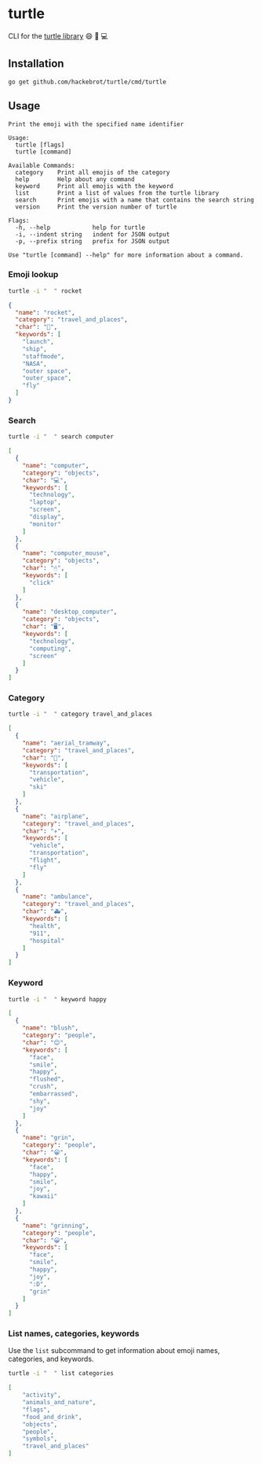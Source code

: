 # turtle

CLI for the [turtle library][library] 😄 🐢 💻

## Installation

``go get github.com/hackebrot/turtle/cmd/turtle``

## Usage

```text
Print the emoji with the specified name identifier

Usage:
  turtle [flags]
  turtle [command]

Available Commands:
  category    Print all emojis of the category
  help        Help about any command
  keyword     Print all emojis with the keyword
  list        Print a list of values from the turtle library
  search      Print emojis with a name that contains the search string
  version     Print the version number of turtle

Flags:
  -h, --help            help for turtle
  -i, --indent string   indent for JSON output
  -p, --prefix string   prefix for JSON output

Use "turtle [command] --help" for more information about a command.
```

### Emoji lookup

```bash
turtle -i "  " rocket
```

```json
{
  "name": "rocket",
  "category": "travel_and_places",
  "char": "🚀",
  "keywords": [
    "launch",
    "ship",
    "staffmode",
    "NASA",
    "outer space",
    "outer_space",
    "fly"
  ]
}
```

### Search

```bash
turtle -i "  " search computer
```

```json
[
  {
    "name": "computer",
    "category": "objects",
    "char": "💻",
    "keywords": [
      "technology",
      "laptop",
      "screen",
      "display",
      "monitor"
    ]
  },
  {
    "name": "computer_mouse",
    "category": "objects",
    "char": "🖱",
    "keywords": [
      "click"
    ]
  },
  {
    "name": "desktop_computer",
    "category": "objects",
    "char": "🖥",
    "keywords": [
      "technology",
      "computing",
      "screen"
    ]
  }
]
```

### Category

```bash
turtle -i "  " category travel_and_places
```

```json
[
  {
    "name": "aerial_tramway",
    "category": "travel_and_places",
    "char": "🚡",
    "keywords": [
      "transportation",
      "vehicle",
      "ski"
    ]
  },
  {
    "name": "airplane",
    "category": "travel_and_places",
    "char": "✈️",
    "keywords": [
      "vehicle",
      "transportation",
      "flight",
      "fly"
    ]
  },
  {
    "name": "ambulance",
    "category": "travel_and_places",
    "char": "🚑",
    "keywords": [
      "health",
      "911",
      "hospital"
    ]
  }
]
```

### Keyword

```bash
turtle -i "  " keyword happy
```

```json
[
  {
    "name": "blush",
    "category": "people",
    "char": "😊",
    "keywords": [
      "face",
      "smile",
      "happy",
      "flushed",
      "crush",
      "embarrassed",
      "shy",
      "joy"
    ]
  },
  {
    "name": "grin",
    "category": "people",
    "char": "😁",
    "keywords": [
      "face",
      "happy",
      "smile",
      "joy",
      "kawaii"
    ]
  },
  {
    "name": "grinning",
    "category": "people",
    "char": "😀",
    "keywords": [
      "face",
      "smile",
      "happy",
      "joy",
      ":D",
      "grin"
    ]
  }
]
```

### List names, categories, keywords

Use the ``list`` subcommand to get information about emoji names, categories,
and keywords.

```bash
turtle -i "  " list categories
```

```json
[
    "activity",
    "animals_and_nature",
    "flags",
    "food_and_drink",
    "objects",
    "people",
    "symbols",
    "travel_and_places"
]
```

[library]: ../../README.md
